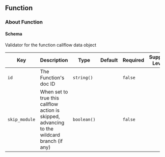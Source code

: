 ## Function

### About Function

#### Schema

Validator for the function callflow data object



Key | Description | Type | Default | Required | Support Level
--- | ----------- | ---- | ------- | -------- | -------------
`id` | The Function's doc ID | `string()` |   | `false` |  
`skip_module` | When set to true this callflow action is skipped, advancing to the wildcard branch (if any) | `boolean()` |   | `false` |  



